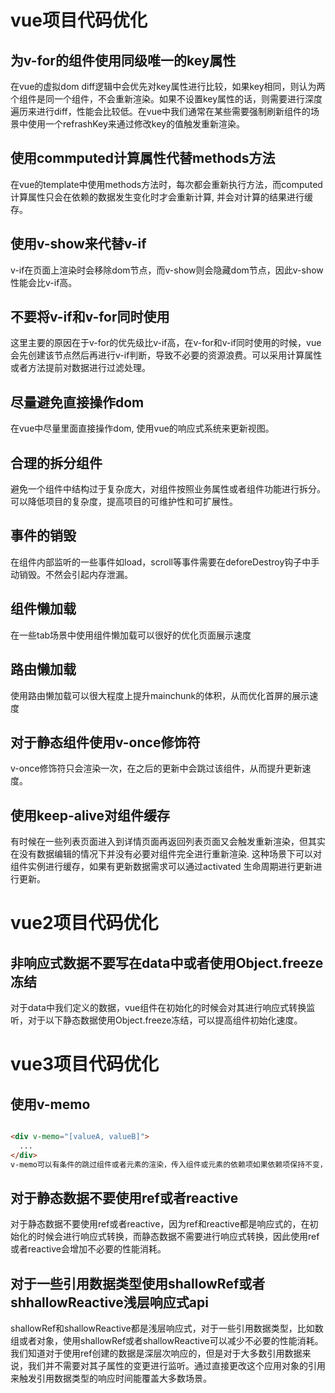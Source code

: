 # vue项目代码优化

## 为v-for的组件使用同级唯一的key属性

在vue的虚拟dom diff逻辑中会优先对key属性进行比较，如果key相同，则认为两个组件是同一个组件，不会重新渲染。如果不设置key属性的话，则需要进行深度遍历来进行diff，性能会比较低。在vue中我们通常在某些需要强制刷新组件的场景中使用一个refrashKey来通过修改key的值触发重新渲染。

## 使用commputed计算属性代替methods方法

在vue的template中使用methods方法时，每次都会重新执行方法，而computed计算属性只会在依赖的数据发生变化时才会重新计算, 并会对计算的结果进行缓存。

## 使用v-show来代替v-if

v-if在页面上渲染时会移除dom节点，而v-show则会隐藏dom节点，因此v-show性能会比v-if高。

## 不要将v-if和v-for同时使用

这里主要的原因在于v-for的优先级比v-if高，在v-for和v-if同时使用的时候，vue会先创建该节点然后再进行v-if判断，导致不必要的资源浪费。可以采用计算属性或者方法提前对数据进行过滤处理。

## 尽量避免直接操作dom

在vue中尽量里面直接操作dom, 使用vue的响应式系统来更新视图。

## 合理的拆分组件

避免一个组件中结构过于复杂庞大，对组件按照业务属性或者组件功能进行拆分。可以降低项目的复杂度，提高项目的可维护性和可扩展性。

## 事件的销毁

在组件内部监听的一些事件如load，scroll等事件需要在deforeDestroy钩子中手动销毁。不然会引起内存泄漏。

## 组件懒加载

在一些tab场景中使用组件懒加载可以很好的优化页面展示速度

## 路由懒加载

使用路由懒加载可以很大程度上提升mainchunk的体积，从而优化首屏的展示速度

## 对于静态组件使用v-once修饰符

v-once修饰符只会渲染一次，在之后的更新中会跳过该组件，从而提升更新速度。

## 使用keep-alive对组件缓存

有时候在一些列表页面进入到详情页面再返回列表页面又会触发重新渲染，但其实在没有数据编辑的情况下并没有必要对组件完全进行重新渲染. 这种场景下可以对组件实例进行缓存，如果有更新数据需求可以通过activated 生命周期进行更新进行更新。

# vue2项目代码优化

## 非响应式数据不要写在data中或者使用Object.freeze冻结

对于data中我们定义的数据，vue组件在初始化的时候会对其进行响应式转换监听，对于以下静态数据使用Object.freeze冻结，可以提高组件初始化速度。

# vue3项目代码优化

## 使用v-memo
```html

<div v-memo="[valueA, valueB]">
  ...
</div>
v-memo可以有条件的跳过组件或者元素的渲染，传入组件或元素的依赖项如果依赖项保持不变，则组件或元素将不会重新渲染。
```

## 对于静态数据不要使用ref或者reactive

对于静态数据不要使用ref或者reactive，因为ref和reactive都是响应式的，在初始化的时候会进行响应式转换，而静态数据不需要进行响应式转换，因此使用ref或者reactive会增加不必要的性能消耗。

## 对于一些引用数据类型使用shallowRef或者shhallowReactive浅层响应式api

shallowRef和shallowReactive都是浅层响应式，对于一些引用数据类型，比如数组或者对象，使用shallowRef或者shallowReactive可以减少不必要的性能消耗。
我们知道对于使用ref创建的数据是深层次响应的，但是对于大多数引用数据来说，我们并不需要对其子属性的变更进行监听。通过直接更改这个应用对象的引用来触发引用数据类型的响应时间能覆盖大多数场景。

